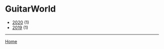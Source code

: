 # GuitarWorld

  * [2020](./guitarworld-2020.md/) (1)
  * [2019](./guitarworld-2019.md/) (1)

----

[Home](../)
